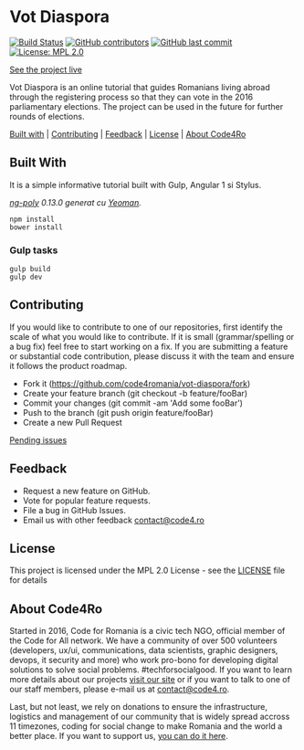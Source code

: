 # Vot Diaspora

[![Build Status](https://img.shields.io/travis/com/code4romania/vot-diaspora/master.svg?style=for-the-badge)](https://travis-ci.com/code4romania/vot-diaspora) [![GitHub contributors](https://img.shields.io/github/contributors/code4romania/vot-diaspora.svg?style=for-the-badge)](https://github.com/code4romania/vot-diaspora/graphs/contributors) [![GitHub last commit](https://img.shields.io/github/last-commit/code4romania/vot-diaspora.svg?style=for-the-badge)](https://github.com/code4romania/vot-diaspora/commits/master) [![License: MPL 2.0](https://img.shields.io/badge/license-MPL%202.0-brightgreen.svg?style=for-the-badge)](https://opensource.org/licenses/MPL-2.0)

[See the project live](https://votdiaspora.ro/#/home)

Vot Diaspora is an online tutorial that guides Romanians living abroad through the registering process so that they can vote in the 2016 parliamentary elections. The project can be used in the future for further rounds of elections.

[Built with](#built-with) | [Contributing](#contributing) | [Feedback](#feedback) | [License](#license) | [About Code4Ro](#about-code4ro)

## Built With

It is a simple informative tutorial built with Gulp, Angular 1 si Stylus.

*[ng-poly](https://github.com/dustinspecker/generator-ng-poly/tree/v0.13.0) 0.13.0 generat cu [Yeoman](http://yeoman.io/).*

```
npm install
bower install
```

### Gulp tasks
```
gulp build
gulp dev
```

## Contributing

If you would like to contribute to one of our repositories, first identify the scale of what you would like to contribute. If it is small (grammar/spelling or a bug fix) feel free to start working on a fix. If you are submitting a feature or substantial code contribution, please discuss it with the team and ensure it follows the product roadmap.

* Fork it (https://github.com/code4romania/vot-diaspora/fork)
* Create your feature branch (git checkout -b feature/fooBar)
* Commit your changes (git commit -am 'Add some fooBar')
* Push to the branch (git push origin feature/fooBar)
* Create a new Pull Request

[Pending issues](https://github.com/code4romania/vot-diaspora/issues)

## Feedback

* Request a new feature on GitHub.
* Vote for popular feature requests.
* File a bug in GitHub Issues.
* Email us with other feedback contact@code4.ro

## License

This project is licensed under the MPL 2.0 License - see the [LICENSE](LICENSE) file for details

## About Code4Ro

Started in 2016, Code for Romania is a civic tech NGO, official member of the Code for All network. We have a community of over 500 volunteers (developers, ux/ui, communications, data scientists, graphic designers, devops, it security and more) who work pro-bono for developing digital solutions to solve social problems. #techforsocialgood. If you want to learn more details about our projects [visit our site](https://www.code4.ro/en/) or if you want to talk to one of our staff members, please e-mail us at contact@code4.ro.

Last, but not least, we rely on donations to ensure the infrastructure, logistics and management of our community that is widely spread accross 11 timezones, coding for social change to make Romania and the world a better place. If you want to support us, [you can do it here](https://code4.ro/en/donate/).
